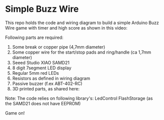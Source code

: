 # Simple Buzz Wire
This repo holds the code and wiring diagram to build a simple Arduino Buzz Wire game with timer and high score as shown in this video: <YT link>

Following parts are required:
  1. Some break or copper pipe (4,7mm diameter)
  2. Some copper wire for the start/stop pads and ring/handle (ca 1,7mm diameter)
  3. Seeed Studio XIAO SAMD21
  4. 8 digit 7segment LED display
  5. Regular 5mm red LEDs
  6. Resistors as defined in wiring diagram
  7. Passive buzzer (f.ex ABT-402-RC)
  8. 3D printed parts, as shared here: <printables link>

  Note: The code relies on following library's:
  LedControl
  FlashStorage (as the SAMD21 does not have EEPROM)

  Game on!
